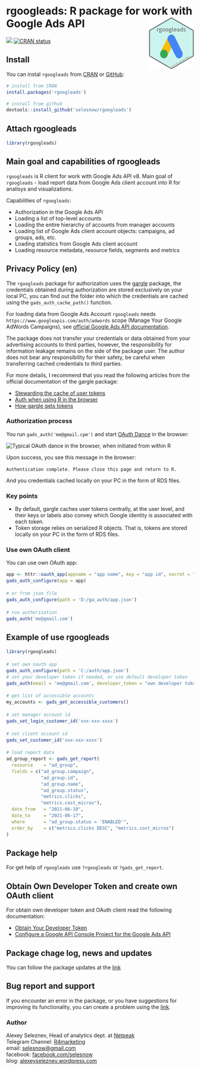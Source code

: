 <head>
<link rel="shortcut icon" type="image/x-icon" href="as.ico">
    
<!-- Google Tag Manager -->
<script>(function(w,d,s,l,i){w[l]=w[l]||[];w[l].push({'gtm.start':
new Date().getTime(),event:'gtm.js'});var f=d.getElementsByTagName(s)[0],
j=d.createElement(s),dl=l!='dataLayer'?'&l='+l:'';j.async=true;j.src=
'https://www.googletagmanager.com/gtm.js?id='+i+dl;f.parentNode.insertBefore(j,f);
})(window,document,'script','dataLayer','GTM-58RGS9P');</script>
<!-- End Google Tag Manager -->

<!-- Global site tag (gtag.js) - Google Analytics -->
<script async src="https://www.googletagmanager.com/gtag/js?id=UA-114798296-1"></script>
<script>
  window.dataLayer = window.dataLayer || [];
  function gtag(){dataLayer.push(arguments);}
  gtag('js', new Date());
  gtag('config', 'UA-114798296-1');
</script>


</head>

<!-- Google Tag Manager (noscript) -->
<noscript><iframe src="https://www.googletagmanager.com/ns.html?id=GTM-58RGS9P"
height="0" width="0" style="display:none;visibility:hidden"></iframe></noscript>
<!-- End Google Tag Manager (noscript) -->

# rgoogleads: R package for work with Google Ads API <a href='https://selesnow.github.io/rgoogleads/'><img src='man/figures/rgoogleads.png' align="right" height="138.5" /></a>

<!-- badges: start -->
[![](https://cranlogs.r-pkg.org/badges/rgoogleads)](https://cran.r-project.org/package=rgoogleads)
[![CRAN
status](https://www.r-pkg.org/badges/version/rgoogleads)](https://CRAN.R-project.org/package=rgoogleads)
<!-- badges: end -->

## Install

You can instal `rgoogleads` from [CRAN](https://cran.r-project.org/package=rgoogleads) or [GitHub](https://github.com):

```r
# install from CRAN
install.packages('rgoogleads')
```

```r
# install from github
devtools::install_github('selesnow/rgoogleads')
```

## Attach rgoogleads

```r
library(rgoogleads)
```

## Main goal and capabilities of rgoogleads

`rgoogleads` is R client for work with Google Ads API v8. Main goal of `rgoogleads` - load report data from Google Ads client account into R for analisys and visualizations.

Capabilities of `rgoogleads`:

* Authorization in the Google Ads API
* Loading a list of top-level accounts
* Loading the entire hierarchy of accounts from manager accounts
* Loading list of Google Ads client account objects: campaigns, ad groups, ads, etc.
* Loading statistics from Google Ads client account
* Loading resource metadata, resource fields, segments and metrics

## Privacy Policy (en)

The `rgoogleads` package for authorization uses the [gargle](https://gargle.r-lib.org/) package, the credentials obtained during authorization are stored exclusively on your local PC, you can find out the folder into which the credentials are cached using the `gads_auth_cache_path()` function.

For loading data from Google Ads Account `rgoogleads` needs `https://www.googleapis.com/auth/adwords` scope (Manage Your Google AdWords Campaigns), see [official Google Ads API documentation](https://developers.google.com/google-ads/api/docs/oauth/internals#scope). 

The package does not transfer your credentials or data obtained from your advertising accounts to third parties, however, the responsibility for information leakage remains on the side of the package user. The author does not bear any responsibility for their safety, be careful when transferring cached credentials to third parties.

For more details, I recommend that you read the following articles from the official documentation of the gargle package:

* [Stewarding the cache of user tokens](https://www.tidyverse.org/blog/2021/07/gargle-1-2-0/)
* [Auth when using R in the browser](https://cran.r-project.org/web/packages/gargle/vignettes/auth-from-web.html)
* [How gargle gets tokens](https://cran.r-project.org/web/packages/gargle/vignettes/how-gargle-gets-tokens.html)

### Authorization process

You run `gads_auth('me@gmail.cpm')` and start [OAuth Dance](https://medium.com/typeforms-engineering-blog/the-beginners-guide-to-oauth-dancing-4b8f3666de10) in the browser:

![Typical OAuth dance in the browser, when initiated from within R](http://img.netpeak.ua/alsey/1OE9JZ2.png)

Upon success, you see this message in the browser:

`Authentication complete. Please close this page and return to R.`

And you credentials cached locally on your PC in the form of RDS files.

### Key points
* By default, gargle caches user tokens centrally, at the user level, and their keys or labels also convey which Google identity is associated with each token.
* Token storage relies on serialized R objects. That is, tokens are stored locally on your PC in the form of RDS files.

### Use own OAuth client
You can use own OAuth app:

```r
app <- httr::oauth_app(appname = "app name", key = "app id", secret = "app secret")
gads_auth_configure(app = app)

# or from json file 
gads_auth_configure(path = 'D:/ga_auth/app.json')

# run authorization
gads_auth('me@gmail.com')
```

## Example of use rgoogleads

```r
library(rgoogleads)

# set own oauth app
gads_auth_configure(path = 'C:/auth/app.json')
# set your developer token if needed, or use default developer token
gads_auth(email = 'me@gmail.com', developer_token = "own developer token")

# get list of accessible accounts
my_accounts <- gads_get_accessible_customers()

# set manager account id
gads_set_login_customer_id('xxx-xxx-xxxx')

# set client account id
gads_set_customer_id('xxx-xxx-xxxx')

# load report data
ad_group_report <- gads_get_report(
  resource    = "ad_group",
  fields = c("ad_group.campaign",
             "ad_group.id",
             "ad_group.name",
             "ad_group.status",
             "metrics.clicks",
             "metrics.cost_micros"),
  date_from   = "2021-06-10",
  date_to     = "2021-06-17",
  where       = "ad_group.status = 'ENABLED'",
  order_by    = c("metrics.clicks DESC", "metrics.cost_micros")
)
```

## Package help
For get help of `rgoogleads` use `?rgoogleads` or `?gads_get_report`.

## Obtain Own Developer Token and create own OAuth client

For obtain own developer token and OAuth client read the following documentation:

* [Obtain Your Developer Token](https://developers.google.com/google-ads/api/docs/first-call/dev-token)
* [Configure a Google API Console Project for the Google Ads API](https://developers.google.com/google-ads/api/docs/first-call/oauth-cloud-project)

## Package chage log, news and updates
You can follow the package updates at the [link](https://github.com/selesnow/rgoogleads/blob/master/NEWS.md)

## Bug report and support
If you encounter an error in the package, or you have suggestions for improving its functionality, you can create a problem using the [link](https://github.com/selesnow/rgoogleads/issues).

### Author
Alexey Seleznev, Head of analytics dept. at [Netpeak](https://netpeak.net)
<Br>Telegram Channel: [R4marketing](https://t.me/R4marketing)
<Br>email: selesnow@gmail.com
<Br>facebook: [facebook.com/selesnow](https://www.facebook.com/selesnow)
<Br>blog: [alexeyseleznev.wordpress.com](https://alexeyseleznev.wordpress.com/)

